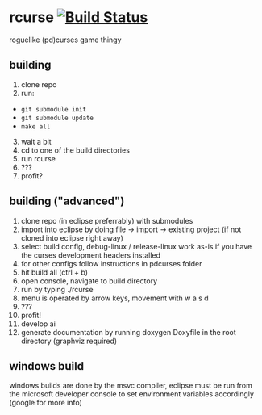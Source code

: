 # rcurse [![Build Status](https://travis-ci.org/wysiwyng/rcurse.svg)](https://travis-ci.org/wysiwyng/rcurse)
roguelike (pd)curses game thingy

building
--------
1. clone repo
2. run:
  - `git submodule init`
  - `git submodule update`
  - `make all`
3. wait a bit
4. cd to one of the build directories
5. run rcurse
6. ???
7. profit?

building ("advanced")
---------------------

1. clone repo (in eclipse preferrably) with submodules
2. import into eclipse by doing file -> import -> existing project (if not cloned into eclipse right away)
3. select build config, debug-linux / release-linux work as-is if you have the curses development headers installed
4. for other configs follow instructions in pdcurses folder
5. hit build all (ctrl + b)
6. open console, navigate to build directory
7. run by typing ./rcurse
8. menu is operated by arrow keys, movement with w a s d
9. ???
10. profit!
11. develop ai
12. generate documentation by running doxygen Doxyfile in the root directory (graphviz required)

windows build
-------------

windows builds are done by the msvc compiler, eclipse must be run from the microsoft developer console to set environment variables accordingly (google for more info)
